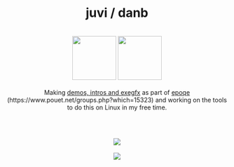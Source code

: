 <h1 align="center">juvi / danb</h1>

<br>

<div align="center">
    <img src="https://upload.wikimedia.org/wikipedia/commons/e/e9/Opengl-logo.svg" height="100pt">&nbsp;<img src="https://skillicons.dev/icons?i=rust,c,vala,py" height="100pt">
</div>

<br>

<div align="center">Making <a href="https://en.wikipedia.org/wiki/Demoscene">demos, intros and exegfx</a> as part of <a href="https://epoqe.group">epoqe</a> (https://www.pouet.net/groups.php?which=15323) and working on the tools to do this on Linux in my free time.</div>

<br><br>

<div align="center">
    <img src="https://github-readme-stats.vercel.app/api?username=heyjuvi&show_icons=true&count_private=true&theme=jolly"><br><br>
    <img src="https://github-readme-stats.vercel.app/api/top-langs/?username=heyjuvi&langs_count=5&show_icons=true&count_private=true&include_all_commits=true&theme=jolly">
</div>

